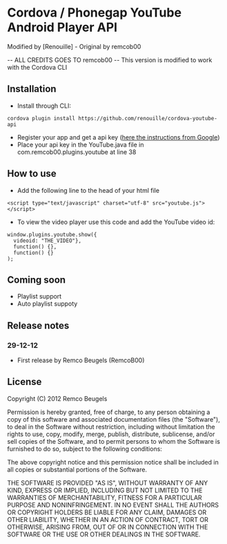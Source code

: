 # Cordova / Phonegap YouTube Android Player API #
Modified by [Renouille] - Original by remcob00

-- ALL CREDITS GOES TO remcob00 -- This version is modified to work with the Cordova CLI


## Installation ##
* Install through CLI:
```
cordova plugin install https://github.com/renouille/cordova-youtube-api
``` 
* Register your app and get a api key ([here the instructions from Google](https://developers.google.com/youtube/android/player/register))
* Place your api key in the YouTube.java file in com.remcob00.plugins.youtube at line 38

## How to use ##
* Add the following line to the head of your html file
```
<script type="text/javascript" charset="utf-8" src="youtube.js"></script>
```
* To view the video player use this code and add the YouTube video id:
```
window.plugins.youtube.show({
  videoid: "THE_VIDEO"},
  function() {},
  function() {}
);
```

## Coming soon ##
* Playlist support
* Auto playlist suppoty

## Release notes ##
### 29-12-12 ###
* First release by Remco Beugels (RemcoB00)

## License ##
Copyright (C) 2012 Remco Beugels

Permission is hereby granted, free of charge, to any person obtaining a copy of this software and associated documentation files (the "Software"), to deal in the Software without restriction, including without limitation the rights to use, copy, modify, merge, publish, distribute, sublicense, and/or sell copies of the Software, and to permit persons to whom the Software is furnished to do so, subject to the following conditions:

The above copyright notice and this permission notice shall be included in all copies or substantial portions of the Software.

THE SOFTWARE IS PROVIDED "AS IS", WITHOUT WARRANTY OF ANY KIND, EXPRESS OR IMPLIED, INCLUDING BUT NOT LIMITED TO THE WARRANTIES OF MERCHANTABILITY, FITNESS FOR A PARTICULAR PURPOSE AND NONINFRINGEMENT. IN NO EVENT SHALL THE AUTHORS OR COPYRIGHT HOLDERS BE LIABLE FOR ANY CLAIM, DAMAGES OR OTHER LIABILITY, WHETHER IN AN ACTION OF CONTRACT, TORT OR OTHERWISE, ARISING FROM, OUT OF OR IN CONNECTION WITH THE SOFTWARE OR THE USE OR OTHER DEALINGS IN THE SOFTWARE.
